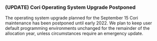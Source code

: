 ### (UPDATE) Cori Operating System Upgrade Postponed

The operating system upgrade planned for the September 15 Cori maintenance has
been postponed until early 2022. We plan to keep user default programming 
environments unchanged for the remainder of the allocation year, unless
circumstances require an emergency update.
